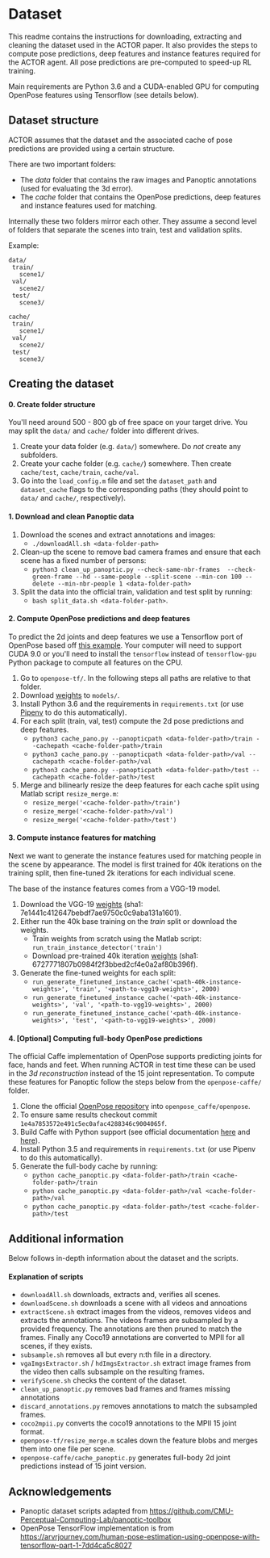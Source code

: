 # Dataset

This readme contains the instructions for downloading, extracting and cleaning the dataset used in the ACTOR paper. It also provides the steps to compute pose predictions, deep features and instance features required for the ACTOR agent. All pose predictions are pre-computed to speed-up RL training.

Main requirements are Python 3.6 and a CUDA-enabled GPU for computing OpenPose features using Tensorflow (see details below).

## Dataset structure

ACTOR assumes that the dataset and the associated cache of pose predictions are provided using a certain structure.

There are two important folders:
- The _data_ folder that contains the raw images and Panoptic annotations (used for evaluating the 3d error).
- The _cache_ folder that contains the OpenPose predictions, deep features and instance features used for matching.

Internally these two folders mirror each other. They assume a second level of folders that separate the scenes into train, test and validation splits.

Example:
```
data/
 train/
   scene1/
 val/
   scene2/
 test/
   scene3/

cache/
 train/
   scene1/
 val/
   scene2/
 test/
   scene3/
```

## Creating the dataset

#### 0. Create folder structure

You'll need around 500 - 800 gb of free space on your target drive. You may split the `data/` and `cache/` folder into different drives.

1. Create your data folder (e.g. `data/`) somewhere. Do _not_ create any subfolders.
2. Create your cache folder (e.g. `cache/`) somewhere. Then create `cache/test`, `cache/train`, `cache/val`.
3. Go into the `load_config.m` file and set the `dataset_path` and `dataset_cache` flags to the corresponding paths (they should point to `data/` and `cache/`, respectively).

#### 1. Download and clean Panoptic data

1. Download the scenes and extract annotations and images:
    - `./downloadAll.sh <data-folder-path>`
2. Clean-up the scene to remove bad camera frames and ensure that each scene has a fixed number of persons:
    - `python3 clean_up_panoptic.py --check-same-nbr-frames  --check-green-frame --hd --same-people --split-scene --min-con 100 --delete --min-nbr-people 1 <data-folder-path>`
3. Split the data into the official train, validation and test split by running:
    - `bash split_data.sh <data-folder-path>`.

#### 2. Compute OpenPose predictions and deep features

To predict the 2d joints and deep features we use a Tensorflow port of OpenPose based off [this example](https://arvrjourney.com/human-pose-estimation-using-openpose-with-tensorflow-part-1-7dd4ca5c8027). Your computer will need to support CUDA 9.0 or you'll need to install the `tensorflow` instead of `tensorflow-gpu` Python package to compute all features on the CPU.

1. Go to `openpose-tf/`. In the following steps all paths are relative to that folder.
2. Download [weights](https://lu.box.com/s/1pugs9ln2q5brd5043l9risx9hayqpg7) to `models/`.
3. Install Python 3.6 and the requirements in `requirements.txt` (or use [Pipenv](https://github.com/pypa/pipenv) to do this automatically).
4. For each split (train, val, test) compute the 2d pose predictions and deep features.
    - `python3 cache_pano.py --panopticpath <data-folder-path>/train --cachepath <cache-folder-path>/train`
    - `python3 cache_pano.py --panopticpath <data-folder-path>/val --cachepath <cache-folder-path>/val`
    - `python3 cache_pano.py --panopticpath <data-folder-path>/test --cachepath <cache-folder-path>/test`
5. Merge and bilinearly resize the deep features for each cache split using Matlab script `resize_merge.m`:
    - `resize_merge('<cache-folder-path>/train')`
    - `resize_merge('<cache-folder-path>/val')`
    - `resize_merge('<cache-folder-path>/test')`

#### 3. Compute instance features for matching

Next we want to generate the instance features used for matching people in the scene by appearance. The model is first trained for 40k iterations on the training split, then fine-tuned 2k iterations for each individual scene.

The base of the instance features comes from a VGG-19 model.

1. Download the VGG-19 [weights](https://lu.box.com/s/eswxcfj9gn2qhjp8o7o6mxrihcgrvkpx) (sha1: 7e1441c412647bebdf7ae9750c0c9aba131a1601).
2. Either run the 40k base training on the _train_ split or download the weights.
    - Train weights from scratch using the Matlab script: `run_train_instance_detector('train')`
    - Download pre-trained 40k iteration [weights](https://lu.box.com/s/4dofbrcyz6yr9tmnmvdg62beoa8vbx1l) (sha1: 6727771807b0984f2f3bbed2cf4e0a2af80b396f).
3. Generate the fine-tuned weights for each split:
    - `run_generate_finetuned_instance_cache('<path-40k-instance-weights>', 'train', '<path-to-vgg19-weights>', 2000)`
    - `run_generate_finetuned_instance_cache('<path-40k-instance-weights>', 'val', '<path-to-vgg19-weights>', 2000)`
    - `run_generate_finetuned_instance_cache('<path-40k-instance-weights>', 'test', '<path-to-vgg19-weights>', 2000)`

#### 4. [Optional] Computing full-body OpenPose predictions

The official Caffe implementation of OpenPose supports predicting joints for face, hands and feet.
When running ACTOR in test time these can be used in the _3d reconstruction_ instead of the 15 joint representation.
To compute these features for Panoptic follow the steps below from the `openpose-caffe/` folder.

1. Clone the official [OpenPose repository](https://github.com/CMU-Perceptual-Computing-Lab/openpose) into `openpose_caffe/openpose`.
2. To ensure same results checkout commit `1e4a7853572e491c5ec0afac4288346c9004065f`.
3. Build Caffe with Python support (see official documentation [here](https://github.com/CMU-Perceptual-Computing-Lab/openpose/blob/1e4a7853572e491c5ec0afac4288346c9004065f/doc/installation.md) and [here](https://github.com/CMU-Perceptual-Computing-Lab/openpose/blob/1e4a7853572e491c5ec0afac4288346c9004065f/doc/modules/python_module.md)).
4. Install Python 3.5 and requirements in `requirements.txt` (or use Pipenv to do this automatically).
5. Generate the full-body cache by running:
    - `python cache_panoptic.py <data-folder-path>/train <cache-folder-path>/train`
    - `python cache_panoptic.py <data-folder-path>/val <cache-folder-path>/val`
    - `python cache_panoptic.py <data-folder-path>/test <cache-folder-path>/test`

## Additional information

Below follows in-depth information about the dataset and the scripts.

#### Explanation of scripts
  - `downloadAll.sh` downloads, extracts and, verifies all scenes.
  - `downloadScene.sh` downloads a scene with all videos and annoations
  - `extractScene.sh` extract images from the videos, removes videos and extracts the annotations. The videos frames are subsampled by a provided frequency. The annotations are then pruned to match the frames. Finally any Coco19 annotations are converted to MPII for all scenes, if they exists.
  - `subsample.sh` removes all but every n:th file in a directory.
  - `vgaImgsExtractor.sh` / `hdImgsExtractor.sh` extract image frames from the video then calls subsample on the resulting frames.
  - `verifyScene.sh` checks the content of the dataset.
  - `clean_up_panoptic.py` removes bad frames and frames missing annotations
  - `discard_annotations.py` removes annotations to match the subsampled frames.
  - `coco2mpii.py` converts the coco19 annotations to the MPII 15 joint format.
  - `openpose-tf/resize_merge.m` scales down the feature blobs and merges them into one file per scene.
  - `openpose-caffe/cache_panoptic.py` generates full-body 2d joint predictions instead of 15 joint version.

## Acknowledgements

  - Panoptic dataset scripts adapted from https://github.com/CMU-Perceptual-Computing-Lab/panoptic-toolbox
  - OpenPose TensorFlow implementation is from https://arvrjourney.com/human-pose-estimation-using-openpose-with-tensorflow-part-1-7dd4ca5c8027

